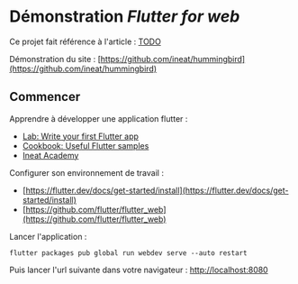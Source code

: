# Démonstration _Flutter for web_

Ce projet fait référence à l'article : [TODO](#)

Démonstration du site : [https://github.com/ineat/hummingbird](https://github.com/ineat/hummingbird)

## Commencer

Apprendre à développer une application flutter : 
- [Lab: Write your first Flutter app](https://flutter.dev/docs/get-started/codelab)
- [Cookbook: Useful Flutter samples](https://flutter.dev/docs/cookbook)
- [Ineat Academy](https://ineat-group.com/formations)

Configurer son environnement de travail : 
- [https://flutter.dev/docs/get-started/install](https://flutter.dev/docs/get-started/install)
- [https://github.com/flutter/flutter_web](https://github.com/flutter/flutter_web)

Lancer l'application : 
```shell
flutter packages pub global run webdev serve --auto restart
```

Puis lancer l'url suivante dans votre navigateur : [http://localhost:8080](http://localhost:8080)
